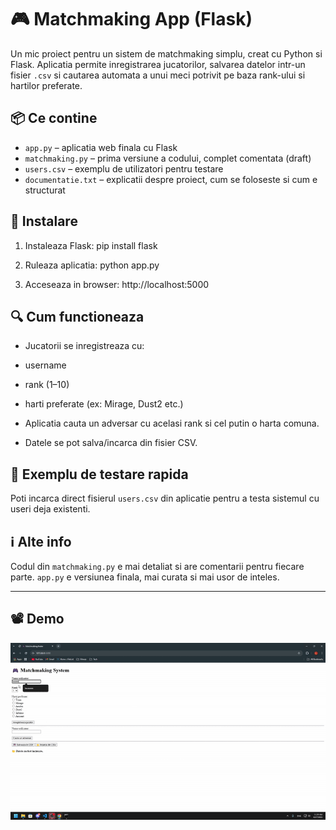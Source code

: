 # 🎮 Matchmaking App (Flask)

Un mic proiect pentru un sistem de matchmaking simplu, creat cu Python si Flask. Aplicatia permite inregistrarea jucatorilor, salvarea datelor intr-un fisier `.csv` si cautarea automata a unui meci potrivit pe baza rank-ului si hartilor preferate.

## 📦 Ce contine

- `app.py` – aplicatia web finala cu Flask
- `matchmaking.py` – prima versiune a codului, complet comentata (draft)
- `users.csv` – exemplu de utilizatori pentru testare
- `documentatie.txt` – explicatii despre proiect, cum se foloseste si cum e structurat

## 🔧 Instalare

1. Instaleaza Flask:
pip install flask

2. Ruleaza aplicatia:
python app.py

3. Acceseaza in browser:
http://localhost:5000


## 🔍 Cum functioneaza

- Jucatorii se inregistreaza cu:
- username
- rank (1–10)
- harti preferate (ex: Mirage, Dust2 etc.)

- Aplicatia cauta un adversar cu acelasi rank si cel putin o harta comuna.

- Datele se pot salva/incarca din fisier CSV.

## 🧪 Exemplu de testare rapida

Poti incarca direct fisierul `users.csv` din aplicatie pentru a testa sistemul cu useri deja existenti.

## ℹ️ Alte info

Codul din `matchmaking.py` e mai detaliat si are comentarii pentru fiecare parte. `app.py` e versiunea finala, mai curata si mai usor de inteles.

---
## 📽️ Demo

![Matchmaking Demo](demo/demo.gif)
